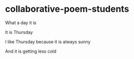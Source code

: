 # collaborative-poem-students
What a day it is

It is Thursday

I like Thursday because it is always sunny

And it is getting less cold
